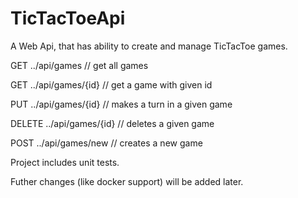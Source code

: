 # TicTacToeApi
A Web Api, that has ability to create and manage TicTacToe games.

GET ../api/games          // get all games

GET ../api/games/{id}     // get a game with given id

PUT ../api/games/{id}     // makes a turn in a given game

DELETE ../api/games/{id}  // deletes a given game

POST ../api/games/new     // creates a new game

Project includes unit tests.

Futher changes (like docker support) will be added later.
